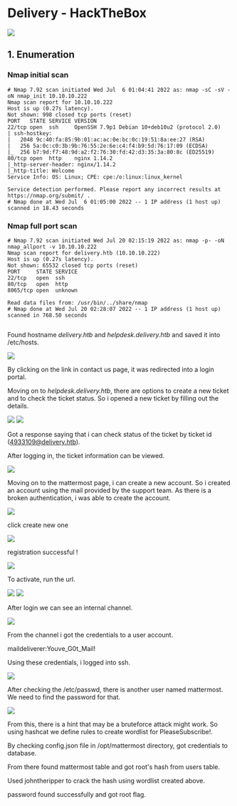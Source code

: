 # Delivery - HackTheBox


<img src="../htb_assets/images/delivery/2022-07-06-00-47-45-image.png"/>


## 1. Enumeration

### Nmap initial scan

```
# Nmap 7.92 scan initiated Wed Jul  6 01:04:41 2022 as: nmap -sC -sV -oN nmap_init 10.10.10.222
Nmap scan report for 10.10.10.222
Host is up (0.27s latency).
Not shown: 998 closed tcp ports (reset)
PORT   STATE SERVICE VERSION
22/tcp open  ssh     OpenSSH 7.9p1 Debian 10+deb10u2 (protocol 2.0)
| ssh-hostkey: 
|   2048 9c:40:fa:85:9b:01:ac:ac:0e:bc:0c:19:51:8a:ee:27 (RSA)
|   256 5a:0c:c0:3b:9b:76:55:2e:6e:c4:f4:b9:5d:76:17:09 (ECDSA)
|_  256 b7:9d:f7:48:9d:a2:f2:76:30:fd:42:d3:35:3a:80:8c (ED25519)
80/tcp open  http    nginx 1.14.2
|_http-server-header: nginx/1.14.2
|_http-title: Welcome
Service Info: OS: Linux; CPE: cpe:/o:linux:linux_kernel

Service detection performed. Please report any incorrect results at https://nmap.org/submit/ .
# Nmap done at Wed Jul  6 01:05:00 2022 -- 1 IP address (1 host up) scanned in 18.43 seconds

```



### Nmap full port scan

```
# Nmap 7.92 scan initiated Wed Jul 20 02:15:19 2022 as: nmap -p- -oN nmap_allport -v 10.10.10.222
Nmap scan report for delivery.htb (10.10.10.222)
Host is up (0.27s latency).
Not shown: 65532 closed tcp ports (reset)
PORT     STATE SERVICE
22/tcp   open  ssh
80/tcp   open  http
8065/tcp open  unknown

Read data files from: /usr/bin/../share/nmap
# Nmap done at Wed Jul 20 02:28:07 2022 -- 1 IP address (1 host up) scanned in 768.50 seconds
                                                                                               
```



Found hostname *delivery.htb* and *helpdesk.delivery.htb* and saved it into /etc/hosts.

<img src="../htb_assets/images/delivery/2022-07-20-04-49-38-image.png"/>

By clicking on the link in contact us page, it was redirected into a login portal.



Moving on to *helpdesk.delivery.htb*,  there are options to create a new ticket and to check the ticket status. So i opened a new ticket by filling out the details.

<img src="../htb_assets/images/delivery/2022-07-20-11-29-52-image.png"/>

<img src="../htb_assets/images/delivery/2022-07-20-11-31-22-image.png"/>

Got a response saying that i can check status of the ticket by ticket id (4933109@delivery.htb).





After logging in, the ticket information can be viewed. 



<img src="../htb_assets/images/delivery/2022-07-20-09-50-57-image.png"/>



Moving on to the mattermost page, i can create a new account. So i created an account using the mail provided by the support team. As there is a broken authentication, i was able to create the account.  

<img src="../htb_assets/images/delivery/2022-07-20-09-54-19-image.png"/>

click create new one



<img src="../htb_assets/images/delivery/2022-07-20-09-56-39-image.png"/>

registration successful !



<img src="../htb_assets/images/delivery/2022-07-20-09-58-09-image.png"/>

To activate, run the url.

<img src="../htb_assets/images/delivery/2022-07-20-09-59-18-image.png"/>



<img src="../htb_assets/images/delivery/2022-07-20-10-00-24-image.png"/>

After login we can see an internal channel.





<img src="../htb_assets/images/delivery/2022-07-20-10-04-23-image.png"/>

From the channel i got the credentials to a user account.

maildeliverer:Youve_G0t_Mail!

Using these credentials, i logged into ssh.

<img src="../htb_assets/images/delivery/2022-07-20-10-07-56-image.png"/>



After checking the /etc/passwd, there is another user named mattermost. We need to find the password for that.

<img src="../htb_assets/images/delivery/2022-07-22-13-28-23-image.png"/>

From this, there is a hint that may be a bruteforce attack might work. So using hashcat we define rules to create wordlist for PleaseSubscribe!.

By checking config.json file in /opt/mattermost directory, got credentials to database.

From there found mattermost table and got root's hash from users table.

Used johntheripper to crack the hash using wordlist created above.

password found successfully and got root flag.



